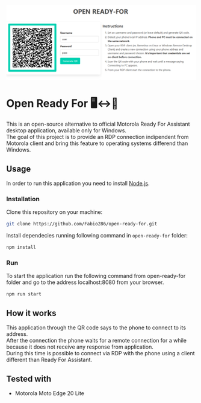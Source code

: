 <!-- markdownlint-disable -->
<p align="center">
    <img width="800" src="https://raw.githubusercontent.com/Fabio286/open-ready-for/master/docs/screen.png">
</p>
<!-- markdownlint-restore -->

# Open Ready For 🖥️↔️📱

This is an open-source alternative to official Motorola Ready For Assistant desktop application, available only for Windows.  
The goal of this project is to provide an RDP connection indipendent from Motorola client and bring this feature to operating systems differend than Windows.

## Usage

In order to run this application you need to install [Node.js](https://nodejs.org/).

### Installation

Clone this repository on your machine:

``` bash
git clone https://github.com/Fabio286/open-ready-for.git
```

Install dependecies running following command in `open-ready-for` folder:

```bash
npm install
```

### Run

To start the application run the following command from open-ready-for folder and go to the address localhost:8080 from your browser.

```bash
npm run start
```

## How it works

This application through the QR code says to the phone to connect to its address.  
After the connection the phone waits for a remote connection for a while because it does not receive any response from application.  
During this time is possible to connect via RDP with the phone using a client different than Ready For Assistant.

## Tested with

- Motorola Moto Edge 20 Lite
